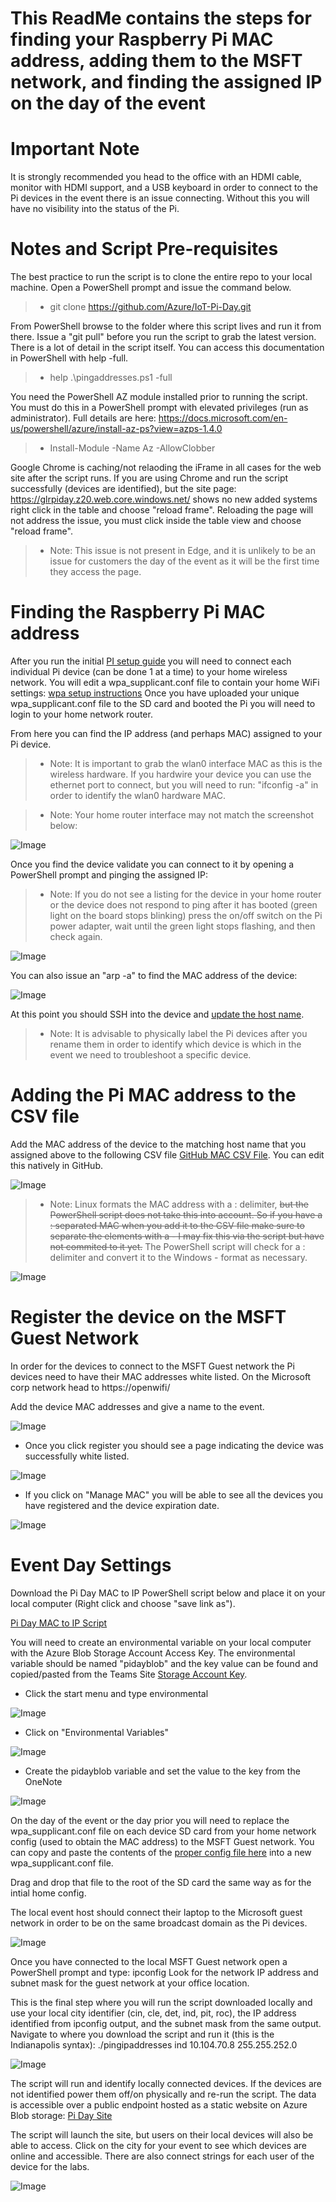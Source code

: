 # This ReadMe contains the steps for finding your Raspberry Pi MAC address, adding them to the MSFT network, and finding the assigned IP on the day of the event

# Important Note

It is strongly recommended you head to the office with an HDMI cable, monitor with HDMI support, and a USB keyboard in order to connect to the Pi devices in the event there is an issue connecting. Without this you will have no visibility into the status of the Pi.

# Notes and Script Pre-requisites

The best practice to run the script is to clone the entire repo to your local machine. Open a PowerShell prompt and issue the command below.

>- git clone https://github.com/Azure/IoT-Pi-Day.git 

From PowerShell browse to the folder where this script lives and run it from there. Issue a "git pull" before you run the script to grab the latest version. There is a lot of detail in the script itself. You can access this documentation in PowerShell with help -full.

>- help .\pingaddresses.ps1 -full

You need the PowerShell AZ module installed prior to running the script. You must do this in a PowerShell prompt with elevated 
privileges (run as administrator). Full details are here: https://docs.microsoft.com/en-us/powershell/azure/install-az-ps?view=azps-1.4.0

>- Install-Module -Name Az -AllowClobber

Google Chrome is caching/not relaoding the iFrame in all cases for the web site after the script runs. If you are using Chrome and run the script successfully (devices are identified), but the site page: https://glrpiday.z20.web.core.windows.net/ shows no new added systems right click in the table and choose "reload frame". Reloading the page will not address the issue, you must click inside the table view and choose "reload frame".

>- Note: This issue is not present in Edge, and it is unlikely to be an issue for customers the day of the event as it will be the first time they access the page.

# Finding the Raspberry Pi MAC address

After you run the initial [PI setup guide](https://github.com/Azure/IoT-Pi-Day/tree/master/Setting%20up%20the%20Raspberry%20Pi#setting-up-the-raspberry-pi) you will need to connect each individual Pi device (can be done 1 at a time) to your home wireless network. You will edit a wpa_supplicant.conf file to contain your home WiFi settings: [wpa setup instructions](https://github.com/Azure/IoT-Pi-Day/tree/master/Setting%20up%20the%20Raspberry%20Pi#enable-wifi---option-1) Once you have uploaded your unique wpa_supplicant.conf file to the SD card and booted the Pi you will need to login to your home network router.

From here you can find the IP address (and perhaps MAC) assigned to your Pi device. 

> - Note: It is important to grab the wlan0 interface MAC as this is the wireless hardware. If you hardwire your device you can use the ethernet port to connect, but you will need to run: "ifconfig -a" in order to identify the wlan0 hardware MAC.

> - Note: Your home router interface may not match the screenshot below:

![Image](/images/network/homeroute.jpg)


Once you find the device validate you can connect to it by opening a PowerShell prompt and pinging the assigned IP:

> - Note: If you do not see a listing for the device in your home router or the device does not respond to ping after it has booted (green light on the board stops blinking) press the on/off switch on the Pi power adapter, wait until the green light stops flashing, and then check again.

![Image](/images/network/pingaddress.jpg)

You can also issue an "arp -a" to find the MAC address of the device:

![Image](/images/network/arp.jpg)

At this point you should SSH into the device and [update the host name](https://github.com/Azure/IoT-Pi-Day/tree/master/Setting%20up%20the%20Raspberry%20Pi#change-the-device-name).

> - Note: It is advisable to physically label the Pi devices after you rename them in order to identify which device is which in the event we need to troubleshoot a specific device.

# Adding the Pi MAC address to the CSV file

Add the MAC address of the device to the matching host name that you assigned above to the following CSV file [GitHub MAC CSV File](https://github.com/Azure/IoT-Pi-Day/blob/master/Setting%20up%20the%20Raspberry%20Pi/MSFT%20Networking/piMaclist.csv). You can edit this natively in GitHub.

![Image](/images/network/editCSV.jpg)

> - Note: Linux formats the MAC address with a : delimiter, <strike>but the PowerShell script does not take this into account. So if you have a : separated MAC when you add it to the CSV file make sure to separate the elements with a - I may fix this via the script but have not commited to it yet.</strike> The PowerShell script will check for a : delimiter and convert it to the Windows - format as necessary. 

![Image](/images/network/editCSV2.jpg)

# Register the device on the MSFT Guest Network

In order for the devices to connect to the MSFT Guest network the Pi devices need to have their MAC addresses white listed. On the Microsoft corp network head to https://openwifi/

Add the device MAC addresses and give a name to the event. 

![Image](/images/network/openwifi1.jpg)

 - Once you click register you should see a page indicating the device was successfully white listed.

![Image](/images/network/openwifi2.jpg)

- If you click on "Manage MAC" you will be able to see all the devices you have registered and the device expiration date.

![Image](/images/network/openwifi3.jpg)

# Event Day Settings

Download the Pi Day MAC to IP PowerShell script below and place it on your local computer (Right click and choose "save link as").

[Pi Day MAC to IP Script](https://raw.githubusercontent.com/Azure/IoT-Pi-Day/master/Setting%20up%20the%20Raspberry%20Pi/MSFT%20Networking/pingaddresses.ps1)

You will need to create an environmental variable on your local computer with the Azure Blob Storage Account Access Key. The environmental variable should be named "pidayblob" and the key value can be found and copied/pasted from the Teams Site [Storage Account Key](https://microsoft.sharepoint.com/teams/AzurePiDayEvent/Shared%20Documents/General/pidayblobkey.txt).

- Click the start menu and type environmental

![Image](/images/network/variable1.jpg)

- Click on "Environmental Variables"

![Image](/images/network/variable2.jpg)

- Create the pidayblob variable and set the value to the key from the OneNote

![Image](/images/network/variable3.jpg)


On the day of the event or the day prior you will need to replace the wpa_supplicant.conf file on each device SD card from your home network config (used to obtain the MAC address) to the MSFT Guest network. You can copy and paste the contents of the [proper config file here](https://raw.githubusercontent.com/Azure/IoT-Pi-Day/master/Setting%20up%20the%20Raspberry%20Pi/MSFT%20Networking/wpa_supplicant.conf) into a new wpa_supplicant.conf file.

Drag and drop that file to the root of the SD card the same way as for the intial home config.

The local event host should connect their laptop to the Microsoft guest network in order to be on the same broadcast domain as the Pi devices.

![Image](/images/network/laptopguest.jpg)

Once you have connected to the local MSFT Guest network open a PowerShell prompt and type: ipconfig
Look for the network IP address and subnet mask for the guest network at your office location.

This is the final step where you will run the script downloaded locally and use your local city identifier (cin, cle, det, ind, pit, roc), the IP address identified from ipconfig output, and the subnet mask from the same output. Navigate to where you download the script and run it (this is the Indianapolis syntax): ./pingipaddresses ind 10.104.70.8 255.255.252.0

![Image](/images/network/laptopguest2.jpg)

The script will run and identify locally connected devices. If the devices are not identified power them off/on physically and re-run the script. The data is accessible over a public endpoint hosted as a static website on Azure Blob storage: [Pi Day Site](https://glrpiday.z20.web.core.windows.net/)

The script will launch the site, but users on their local devices will also be able to access. Click on the city for your event to see which devices are online and accessible. There are also connect strings for each user of the device for the labs.

![Image](/images/network/pidaysite.jpg)
